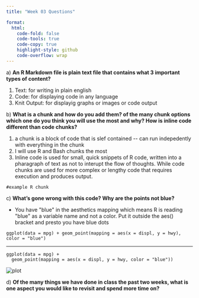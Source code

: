 ```yaml
---
title: "Week 03 Questions"

format:
  html:
    code-fold: false
    code-tools: true
    code-copy: true
    highlight-style: github
    code-overflow: wrap
---
```



a)  **An R Markdown file is plain text file that contains what 3 important types of content?**

1. Text: for writing in plain english
2. Code: for displaying code in any language
3. Knit Output: for displayig graphs or images or code output 


b)  **What is a chunk and how do you add them? of the many chunk options which one do you think you will use the most and why? How is inline code different than code chunks?**

1. a chunk is a block of code that is slef contained -- can run indepedently with everything in the chunk 
2. I will use R and Bash chunks the most 
3. Inline code is used for small, quick snippets of R code, written into a pharagraph of text as not to interupt the flow of thoughts. While code chunks are used for more complex or lengthy code that requires execution and produces output.

```{r}
#example R chunk
```

c)  **What’s gone wrong with this code? Why are the points not blue?**

- You have "blue" in the aesthetics mapping which means R is reading "blue" as a variable name and not a color. Put it outside the aes() bracket and presto you have blue dots
```{r}
ggplot(data = mpg) + geom_point(mapping = aes(x = displ, y = hwy), color = "blue")
```
_________________________

```{r}
ggplot(data = mpg) + 
  geom_point(mapping = aes(x = displ, y = hwy, color = "blue"))
```

![plot](https://d33wubrfki0l68.cloudfront.net/fda836ccf904bda73f021f4802803bc134145ffa/0c9a7/visualize_files/figure-html/unnamed-chunk-11-1.png)



d)  **Of the many things we have done in class the past two weeks, what is one aspect you would like to revisit and spend more time on?**
